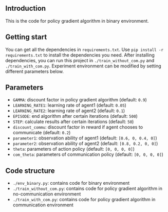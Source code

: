## Introduction

This is the code for policy gradient algorithm in binary environment.

## Getting start

You can get all the dependencies in `requirements.txt`. Use `pip install -r requirements.txt` to install the dependencies you need.
After installing dependencies, you can run this project in `./train_without_com.py` and `./train_with_com.py`. Experiment environment can be modified by setting different parameters below.

## Parameters

- `GAMMA`: discount factor in policy gradient algorithm (default: `0.9`)
- `LEARNING_RATE1`: learning rate of agent1 (default: `0.05`)
- `LEARNING_RATE2`: learning rate of agent2 (default: `0.1`)
- `EPISODE`: end algorithm after certain iterations (default: `500`)
- `STEP`: calculate results after certain iterations (default: `50`)
- `discount_commu`: discount factor in reward if agent chooses to communicate (default: `0.2`)
- `parameter1`: observation ability of agent1 (default: `[0.6, 0, 0.4, 0]`)
- `parameter2`: observation ability of agent2 (default: `[0.8, 0.2, 0, 0]`)
- `theta`: parameters of action policy (default: `[0, 0, 0, 0]`)
- `com_theta`: parameters of communication policy (default: `[0, 0, 0, 0]`)

## Code structure

- `./env_binary.py`: contains code for binary environment
- `./train_without_com.py`: contains code for policy gradient algorithm in no-communication environment
- `./train_with_com.py`: contains code for policy gradient algorithm in communication environment
